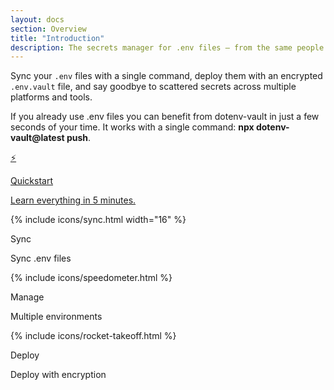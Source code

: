 ```yaml
---
layout: docs
section: Overview
title: "Introduction"
description: The secrets manager for .env files – from the same people that pioneered dotenv.
---
```


Sync your `.env` files with a single command, deploy them with an encrypted `.env.vault` file, and say goodbye to scattered secrets across multiple platforms and tools.

If you already use .env files you can benefit from dotenv-vault in just a few seconds of your time. It works with a single command: **npx dotenv-vault@latest push**.

<div class="row row-cols-2 g-2">
  <div class="col-lg-12">
    <a href="/docs/quickstart" class="text-decoration-none link-dark">
      <div class="card h-100">
        <div class="card-body">
          ⚡️
          <p class="fw-bold mb-0">Quickstart</p>
          <p class="mb-0">Learn everything in 5 minutes.</p>
        </div>
      </div>
    </a>
  </div>

  <div class="col-lg-4">
    <div class="card h-100">
      <div class="card-body">
        <div class="text-success">{% include icons/sync.html width="16" %}</div>
        <p class="fw-bold mb-0">Sync</p>
        <p class="mb-0">Sync .env files</p>
      </div>
    </div>
  </div>

  <div class="col-lg-4">
    <div class="card h-100">
      <div class="card-body">
        <div class="text-danger">{% include icons/speedometer.html %}</div>
        <p class="fw-bold mb-0">Manage</p>
        <p class="mb-0">Multiple environments</p>
      </div>
    </div>
  </div>

  <div class="col-lg-4">
    <div class="card h-100">
      <div class="card-body">
        <div class="text-primary">{% include icons/rocket-takeoff.html %}</div>
        <p class="fw-bold mb-0">Deploy</p>
        <p class="mb-0">Deploy with encryption</p>
      </div>
    </div>
  </div>
</div>
